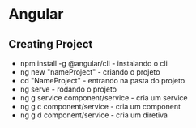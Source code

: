 # Angular

## Creating Project
- npm install -g @angular/cli - instalando o cli
- ng new "nameProject" - criando o projeto
- cd "NameProject" - entrando na pasta do projeto
- ng serve - rodando o projeto
- ng g service component/service - cria um service
-  ng g c component/service - cria um component
-   ng g d component/service - cria um diretiva

